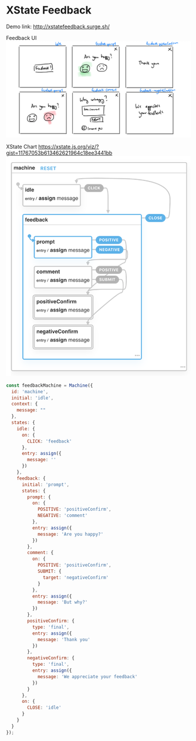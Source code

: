 # XState Feedback

Demo link:
http://xstatefeedback.surge.sh/

Feedback UI
![feedback-ui](feedbackui.png)

XState Chart
https://xstate.js.org/viz/?gist=11767053b613462621964c18ee3441bb
![xstate-feedback](feedback.png)

```javascript
const feedbackMachine = Machine({
  id: 'machine',
  initial: 'idle',
  context: {
    message: ""
  },
  states: {
    idle: {
      on: {
        CLICK: 'feedback'
      },
      entry: assign({
        message: ''
      })
    },
    feedback: {
      initial: 'prompt',
      states: {
        prompt: {
          on: {
            POSITIVE: 'positiveConfirm',
            NEGATIVE: 'comment'
          },
          entry: assign({
            message: 'Are you happy?'
          })
        },
        comment: {
          on: {
            POSITIVE: 'positiveConfirm',
            SUBMIT: {
              target: 'negativeConfirm'
            }
          },
          entry: assign({
            message: 'But why?'
          })
        },
        positiveConfirm: {
          type: 'final',
          entry: assign({
            message: 'Thank you'
          })
        },
        negativeConfirm: {
          type: 'final',
          entry: assign({
            message: 'We appreciate your feedback'
          })
        }
      },
      on: {
        CLOSE: 'idle'
      }
    }
  }
});

```